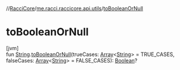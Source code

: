 //[RacciCore](../../index.md)/[me.racci.raccicore.api.utils](index.md)/[toBooleanOrNull](to-boolean-or-null.md)

# toBooleanOrNull

[jvm]\
fun [String](https://kotlinlang.org/api/latest/jvm/stdlib/kotlin/-string/index.html).[toBooleanOrNull](to-boolean-or-null.md)(trueCases: [Array](https://kotlinlang.org/api/latest/jvm/stdlib/kotlin/-array/index.html)&lt;[String](https://kotlinlang.org/api/latest/jvm/stdlib/kotlin/-string/index.html)&gt; = TRUE_CASES, falseCases: [Array](https://kotlinlang.org/api/latest/jvm/stdlib/kotlin/-array/index.html)&lt;[String](https://kotlinlang.org/api/latest/jvm/stdlib/kotlin/-string/index.html)&gt; = FALSE_CASES): [Boolean](https://kotlinlang.org/api/latest/jvm/stdlib/kotlin/-boolean/index.html)?
